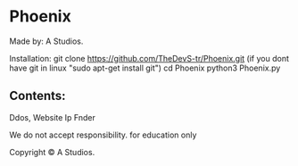 # Phoenix

Made by: A Studios.

Installation:
git clone https://github.com/TheDevS-tr/Phoenix.git
(if you dont have git in linux "sudo apt-get install git")
cd Phoenix
python3 Phoenix.py

Contents:
-----------------------
Ddos, Website Ip Fnder

We do not accept responsibility. for education only

Copyright © A Studios.
